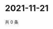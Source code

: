 # 2021-11-21

共 0 条

<!-- BEGIN WEIBO -->
<!-- 最后更新时间 Sun Nov 21 2021 03:09:03 GMT+0800 (China Standard Time) -->

<!-- END WEIBO -->
